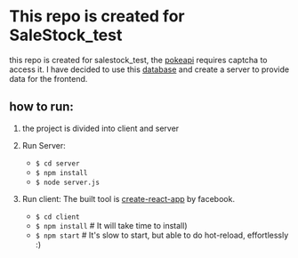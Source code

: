 # This repo is created for SaleStock_test
this repo is created for salestock_test, the [pokeapi](http://www.pokeapi.co/) requires captcha to access it.
I have decided to use this [database](https://github.com/Biuni/PokemonGO-Pokedex/blob/master/pokedex.json) and create a server to provide data for the frontend.

## how to run:
1. the project is divided into client and server
2. Run Server: 
   * `$ cd server`
   * `$ npm install`
   * `$ node server.js`

3. Run client:
   The built tool is [create-react-app](https://facebook.github.io/react/blog/2016/07/22/create-apps-with-no-configuration.html) by facebook.
   * `$ cd client`
   * `$ npm install` # It will take time to install)
   * `$ npm start` # It's slow to start, but able to do hot-reload, effortlessly :)  



